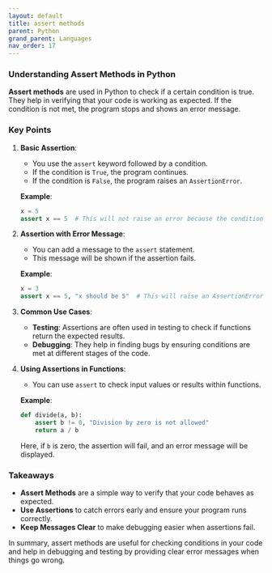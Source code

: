 ```yaml
---
layout: default
title: assert methods
parent: Python
grand_parent: Languages
nav_order: 17
---
```


### Understanding Assert Methods in Python

**Assert methods** are used in Python to check if a certain condition is true. They help in verifying that your code is working as expected. If the condition is not met, the program stops and shows an error message.

### Key Points

1. **Basic Assertion**:
   - You use the `assert` keyword followed by a condition.
   - If the condition is `True`, the program continues.
   - If the condition is `False`, the program raises an `AssertionError`.

   **Example**:
   ```python
   x = 5
   assert x == 5  # This will not raise an error because the condition is True
   ```

2. **Assertion with Error Message**:
   - You can add a message to the `assert` statement.
   - This message will be shown if the assertion fails.

   **Example**:
   ```python
   x = 3
   assert x == 5, "x should be 5"  # This will raise an AssertionError with the message
   ```

3. **Common Use Cases**:
   - **Testing**: Assertions are often used in testing to check if functions return the expected results.
   - **Debugging**: They help in finding bugs by ensuring conditions are met at different stages of the code.

4. **Using Assertions in Functions**:
   - You can use `assert` to check input values or results within functions.

   **Example**:
   ```python
   def divide(a, b):
       assert b != 0, "Division by zero is not allowed"
       return a / b
   ```

   Here, if `b` is zero, the assertion will fail, and an error message will be displayed.

### Takeaways

- **Assert Methods** are a simple way to verify that your code behaves as expected.
- **Use Assertions** to catch errors early and ensure your program runs correctly.
- **Keep Messages Clear** to make debugging easier when assertions fail.

In summary, assert methods are useful for checking conditions in your code and help in debugging and testing by providing clear error messages when things go wrong.